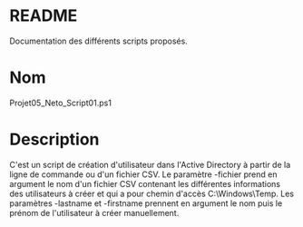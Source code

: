 # README

Documentation des différents scripts proposés.

# Nom
  Projet05_Neto_Script01.ps1

# Description
  C'est un script de création d'utilisateur dans l'Active Directory à partir de la ligne de commande ou d'un fichier CSV.
  Le paramètre -fichier prend en argument le nom d'un fichier CSV contenant les différentes informations des utilisateurs à créer et
  qui a pour chemin d'accès C:\Windows\Temp\.
  Les paramètres -lastname et -firstname prennent en argument le nom puis le prénom de l'utilisateur à créer manuellement.
  
